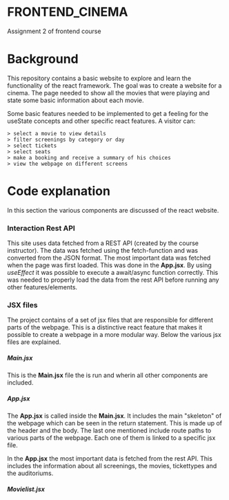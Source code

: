 # FRONTEND_CINEMA
Assignment 2 of frontend course

# Background
This repository contains a basic website to explore and learn the functionality of the react framework. The goal was to create a website for a cinema. The page needed to show all the movies that were playing and state some basic information about each movie. 

Some basic features needed to be implemented to get a feeling for the useState concepts and other specific react features. A visitor can:
```
> select a movie to view details
> filter screenings by category or day
> select tickets
> select seats
> make a booking and receive a summary of his choices
> view the webpage on different screens
```

# Code explanation
In this section the various components are discussed of the react website.

### Interaction Rest API
This site uses data fetched from a REST API (created by the course instructor). The data was fetched using the fetch-function and was converted from the JSON format. The most important data was fetched when the page was first loaded. This was done in the **App.jsx**. By using *useEffect* it was possible to execute a await/async function correctly. This was needed to properly load the data from the rest API before running any other features/elements. 

### JSX files
The project contains of a set of jsx files that are responsible for different parts of the webpage. This is a distinctive react feature that makes it possible to create a webpage in a more modular way. Below the various jsx files are explained.

##### Main.jsx
This is the **Main.jsx** file the is run and wherin all other components are included. 

##### App.jsx
The **App.jsx** is called inside the **Main.jsx**. It includes the main "skeleton" of the webpage which can be seen in the return statement. This is made up of the header and the body. The last one mentioned include route paths to various parts of the webpage. Each one of them is linked to a specific jsx file. 

In the **App.jsx** the most important data is fetched from the rest API. This includes the information about all screenings, the movies, tickettypes and the auditoriums. 

##### Movielist.jsx


